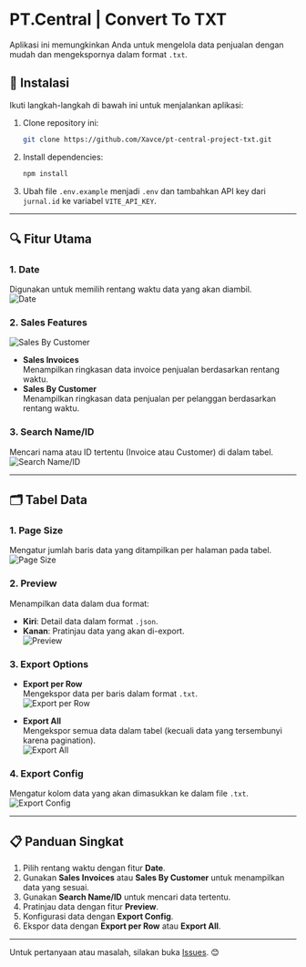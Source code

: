# PT.Central | Convert To TXT

Aplikasi ini memungkinkan Anda untuk mengelola data penjualan dengan mudah dan mengekspornya dalam format `.txt`.

## 🚀 Instalasi

Ikuti langkah-langkah di bawah ini untuk menjalankan aplikasi:

1. Clone repository ini:
    ```bash
    git clone https://github.com/Xavce/pt-central-project-txt.git
    ```

2. Install dependencies:
    ```bash
    npm install
    ```

3. Ubah file `.env.example` menjadi `.env` dan tambahkan API key dari `jurnal.id` ke variabel `VITE_API_KEY`.

---

## 🔍 Fitur Utama

### 1. **Date**
Digunakan untuk memilih rentang waktu data yang akan diambil.  
![Date](https://github.com/user-attachments/assets/23280af7-4b18-4f6b-990f-7645e3902365)

### 2. **Sales Features**
  ![Sales By Customer](https://github.com/user-attachments/assets/fbd09553-2ab8-4898-b638-23caf62875f4)

- **Sales Invoices**  
  Menampilkan ringkasan data invoice penjualan berdasarkan rentang waktu.    
- **Sales By Customer**  
  Menampilkan ringkasan data penjualan per pelanggan berdasarkan rentang waktu.  

### 3. **Search Name/ID**
Mencari nama atau ID tertentu (Invoice atau Customer) di dalam tabel.  
![Search Name/ID](https://github.com/user-attachments/assets/c9f06c9b-e578-4e90-9dab-1e13a82c8ec1)

---

## 🗂️ Tabel Data

### 1. **Page Size**
Mengatur jumlah baris data yang ditampilkan per halaman pada tabel.  
![Page Size](https://github.com/user-attachments/assets/ee6165e8-7548-4e4b-bc15-0ac371970132)

### 2. **Preview**
Menampilkan data dalam dua format:  
- **Kiri**: Detail data dalam format `.json`.  
- **Kanan**: Pratinjau data yang akan di-export.  
![Preview](https://github.com/user-attachments/assets/68732d56-b77c-4beb-8c2c-ab11a97dd2c1)

### 3. **Export Options**
- **Export per Row**  
  Mengekspor data per baris dalam format `.txt`.  
  ![Export per Row](https://github.com/user-attachments/assets/e16d8064-d64d-42e3-a576-0e6191667744)
  
- **Export All**  
  Mengekspor semua data dalam tabel (kecuali data yang tersembunyi karena pagination).  
  ![Export All](https://github.com/user-attachments/assets/7c6e3a4f-ff33-4c9d-bbd5-4f568511c979)

### 4. **Export Config**
Mengatur kolom data yang akan dimasukkan ke dalam file `.txt`.  
![Export Config](https://github.com/user-attachments/assets/ae011219-e3b6-4f83-8298-97e97d6d0942)

---

## 📋 Panduan Singkat

1. Pilih rentang waktu dengan fitur **Date**.
2. Gunakan **Sales Invoices** atau **Sales By Customer** untuk menampilkan data yang sesuai.
3. Gunakan **Search Name/ID** untuk mencari data tertentu.
4. Pratinjau data dengan fitur **Preview**.
5. Konfigurasi data dengan **Export Config**.
6. Ekspor data dengan **Export per Row** atau **Export All**.

---

Untuk pertanyaan atau masalah, silakan buka [Issues](https://github.com/Xavce/pt-central-project-txt/issues). 😊
